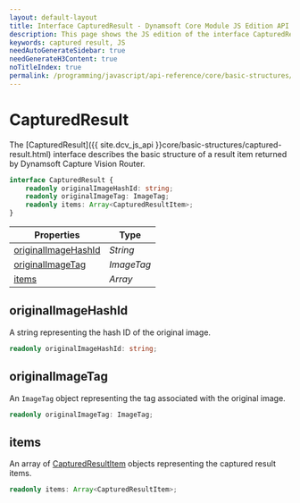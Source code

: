 ```yaml
---
layout: default-layout
title: Interface CapturedResult - Dynamsoft Core Module JS Edition API Reference
description: This page shows the JS edition of the interface CapturedResult in Dynamsoft Core Module.
keywords: captured result, JS
needAutoGenerateSidebar: true
needGenerateH3Content: true
noTitleIndex: true
permalink: /programming/javascript/api-reference/core/basic-structures/captured-result-v3.0.10.html
---
```


# CapturedResult

The [CapturedResult]({{ site.dcv_js_api }}core/basic-structures/captured-result.html) interface describes the basic structure of a result item returned by Dynamsoft Capture Vision Router.

```typescript
interface CapturedResult {
    readonly originalImageHashId: string;
    readonly originalImageTag: ImageTag;
    readonly items: Array<CapturedResultItem>;
}
```

| Properties                                  | Type       |
| ------------------------------------------- | ---------- |
| [originalImageHashId](#originalimagehashid) | *String*   |
| [originalImageTag](#originalimagetag)       | *ImageTag* |
| [items](#items)                             | *Array*    |

## originalImageHashId

A string representing the hash ID of the original image.

```typescript
readonly originalImageHashId: string;
```

## originalImageTag

An `ImageTag` object representing the tag associated with the original image.

```typescript
readonly originalImageTag: ImageTag;
```

## items

An array of [CapturedResultItem](./captured-result-item.md) objects representing the captured result items.

```typescript
readonly items: Array<CapturedResultItem>;
```